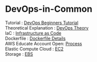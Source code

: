 # DevOps-in-Common
Tutorial : <a href="https://www.youtube.com/watch?v=hQcFE0RD0cQ"> DevOps Beginners Tutorial</a> <br/> 
Theoretical Explanation : <a href="https://aws.amazon.com/devops/what-is-devops/#:~:text=DevOps%20is%20the%20combination%20of,development%20and%20infrastructure%20management%20processes."> DevOps Theory</a> <br/> 
IaC : <a href="https://www.redhat.com/en/topics/automation/what-is-infrastructure-as-code-iac"> Infrastructure as Code</a> <br/>
Dockerfile : <a href="https://learn.microsoft.com/en-us/virtualization/windowscontainers/manage-docker/manage-windows-dockerfile"> Dockerfile Details </a> <br/>
AWS Educate Account Open: <a href="https://www.youtube.com/watch?v=7KCs-0hfTXA"> Process </a> <br/>
Elastic Compute Cloud : <a href="https://www.youtube.com/watch?v=oqHfiRzxunY"> EC2</a> <br/>
Storage : <a href="https://aws.amazon.com/ebs/"> EBS </a> 
